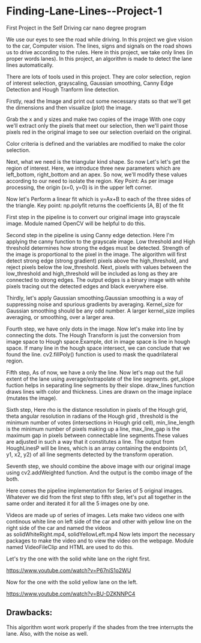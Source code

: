 # Finding-Lane-Lines--Project-1
First Project in the Self Driving car nano degree program

We use our eyes to see the road while driving. In this project we give vision to the car, Computer vision. The lines, signs and signals on the road shows us to drive according to the rules. Here in this project, we take only lines (in proper words lanes). In this project, an algorithm is made to detect the lane lines automatically.

There are lots of tools used in this project. They are color selection, region of interest selection, grayscaling, Gaussian smoothing, Canny Edge Detection and Hough Tranform line detection. 

Firstly, read the Image and print out some necessary stats so that we'll get the dimensions and then visualize (plot) the image.



Grab the x and y sizes and make two copies of the image With one copy we'll extract only the pixels that meet our selection, then we'll paint those pixels red in the original image to see our selection overlaid on the original.

Color criteria is defined and the variables are modified to make the color selection.

Next, what we need is the triangular kind shape. So now Let's let's get the region of interest. Here, we introduce three new parameters which are left_bottom, right_bottom and an apex. So now, we'll modify these values according to our need to isolate the region. Key Point: As per image processing, the origin (x=0, y=0) is in the upper left corner.

Now let's Perform a linear fit which is y=Ax+B to each of the three sides of the triangle. Key point: np.polyfit returns the coefficients [A, B] of the fit





First step in the pipeline is to convert our original image into grayscale image. Module named OpenCV will be helpful to do this.


Second step in the pipeline is using Canny edge detection. Here I'm applying the canny function to the grayscale image. Low threshold and High threshold determines how strong the edges must be detected. Strength of the image is proportional to the pixel in the image. The algorithm will first detect strong edge (strong gradient) pixels above the high_threshold, and reject pixels below the low_threshold. Next, pixels with values between the low_threshold and high_threshold will be included as long as they are connected to strong edges. The output edges is a binary image with white pixels tracing out the detected edges and black everywhere else.


Thirdly, let's apply Gaussian smoothing.Gaussian smoothing is a way of suppressing noise and spurious gradients by averaging. Kernel_size for Gaussian smoothing should be any odd number. A larger kernel_size implies averaging, or smoothing, over a larger area.



Fourth step, we have only dots in the image. Now let's make into line by connecting the dots. The Hough Transform is just the conversion from image space to Hough space.Example, dot in image space is line in hough space. If many line in the hough space intersect, we can conclude that we found the line. cv2.fillPoly() function is used to mask the quadrilateral region.


Fifth step, As of now, we have a only the line. Now let's map out the full extent of the lane using average/extrapolate of the line segments. get_slope fuction helps in separating line segments by their slope. draw_lines function draws lines with color and thickness. Lines are drawn on the image inplace (mutates the image).

Sixth step, Here rho is the distance resolution in pixels of the Hough grid, theta angular resolution in radians of the Hough grid , threshold is the minimum number of votes (intersections in Hough grid cell), min_line_length is the minimum number of pixels making up a line, max_line_gap is the maximum gap in pixels between connectable line segments.These values are adjusted in such a way that it constitutes a line.
The output from HoughLinesP will be lines, which is an array containing the endpoints (x1, y1, x2, y2) of all line segments detected by the transform operation.


Seventh step, we should combine the above image with our original image using cv2.addWeighted function. And the output is the combo image of the both.

Here comes the pipeline implementation for Series of 5 original images. Whatever we did from the first step to fifth step, let's put all together in the same order and iterated it for all the 5 images one by one.


Videos are made up of series of images. Lets make two videos one with continous white line on left side of the car and other with yellow line on the right side of the car and named the videos as solidWhiteRight.mp4, solidYellowLeft.mp4
Now lets import the necessary packages to make the video and to view the video on the webpage. Module named VideoFileClip and HTML are used to do this.

Let's try the one with the solid white lane on the right first.

https://www.youtube.com/watch?v=P67niS1o2WU

Now for the one with the solid yellow lane on the left.

https://www.youtube.com/watch?v=BU-DZKNNPC4

## Drawbacks:

This algorithm wont work properly if the shades from the tree interrupts the lane. Also, with the noise as well.

##